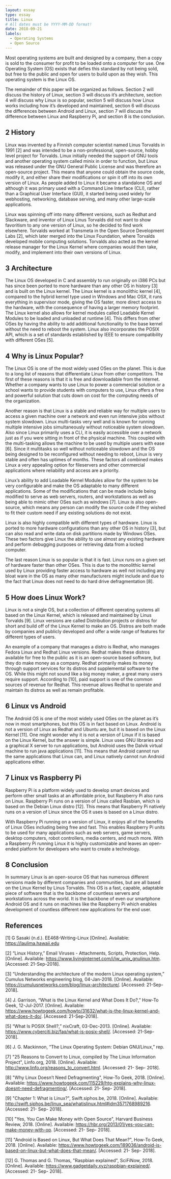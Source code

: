 ```yaml
---
layout: essay
type: essay
title: Linux
# All dates must be YYYY-MM-DD format!
date: 2018-09-21
labels:
  - Operating Systems
  - Open Source
---
```


Most operating systems are built and designed by a company, then a copy is sold to the consumer for profit to be loaded onto a computer for use. One Operating System (OS) exists that defies this standard by not being sold, but free to the public and open for users to build upon as they wish. This operating system is the Linux OS.
  
The remainder of this paper will be organized as follows. Section 2 will discuss the history of Linux, section 3 will discuss it’s architecture, section 4 will discuss why Linux is so popular, section 5 will discuss how Linux works including how it’s developed and maintained, section 6 will discuss the differences between Android and Linux, section 7 will discuss the difference between Linux and Raspberry Pi, and section 8 is the conclusion.
 
## 2	History

  Linux was invented by a Finnish computer scientist named Linus Torvalds in 1991 [2] and was intended to be a non-professional, open-source, hobby level project for Torvalds. Linux initially needed the support of GNU tools and another operating system called minix in order to function, but Linux was released under the GNU General Public License and was therefore an open-source project. This means that anyone could obtain the source code, modify it, and either share their modifications or spin it off into its own version of Linux. As people added to Linux it became a standalone OS and although it was primary used with a Command Line Interface (CLI), rather than a Graphical User Interface (GUI), it started being used widely for webhosting, networking, database serving, and many other large-scale applications. 
  
  Linux was spinning off into many different versions, such as Redhat and Slackware, and inventor of Linux Linus Torvalds did not want to show favoritism to any one version of Linux, so he decided to find work elsewhere. Torvalds worked at Transmeta in the Open Source Development Labs [2], which later merged into the Linux Foundation, where Torvalds developed mobile computing solutions. Torvalds also acted as the kernel release manager for the Linux Kernel where companies would then take, modify, and implement into their own versions of Linux.
  
## 3	Architecture

  The Linux OS developed in C and assembly to run originally on i386 PCs but has since been ported to more hardware than any other OS in history [3] and is built on the Linux kernel. The Linux kernel is a monolithic kernel [4], compared to the hybrid kernel type used in Windows and Mac OSX, it runs everything in supervisor mode, giving the OS faster, more direct access to the hardware, with the consequence of having a larger memory footprint. The Linux kernel also allows for kernel modules called Loadable Kernel Modules to be loaded and unloaded at runtime [4]. This differs from other OSes by having the ability to add additional functionality to the base kernel without the need to reboot the system. Linux also incorporates the POSIX API, which is a set of standards established by IEEE to ensure compatibility with different OSes [5]. 
  
## 4 	Why is Linux Popular?

  The Linux OS is one of the most widely used OSes on the planet. This is due to a long list of reasons that differentiate Linux from other competitors. The first of these reasons is that it is free and downloadable from the internet. Whether a company wants to use Linux to power a commercial solution or a school wants to provide students with computers to use, Linux offers a free and powerful solution that cuts down on cost for the computing needs of the organization. 
  
  Another reason is that Linux is a stable and reliable way for multiple users to access a given machine over a network and even run intensive jobs without system slowdown. Linux multi-tasks very well and is known for running multiple intensive jobs simultaneously without noticeable system slowdown. Also since Linux primarily uses a CLI, it is easily accessible over a network just as if you were sitting in front of the physical machine. This coupled with the multi-tasking allows the machine to be used by multiple users with ease [6]. Since it multitasks so well without noticeable slowdown and the OS being designed to be reconfigured without needing to reboot, Linux is very stable and often has uptimes of months. These factors all combined makes Linux a very appealing option for fileservers and other commercial applications where reliability and access are a priority.
  
  Linux’s ability to add Loadable Kernel Modules allow for the system to be very configurable and make the OS adaptable to many different applications. Some of the modifications that can be made include being modified to serve as web servers, routers, and workstations as well as being able to mimic other OSes such as windows [7]. Linux is also open-source, which means any person can modify the source code if they wished to fit their custom need if any existing solutions do not exist.
  
  Linux is also highly compatible with different types of hardware. Linux is ported to more hardware configurations than any other OS in history [3], but can also read and write data on disk partitions made by Windows OSes. These two factors give Linux the ability to use almost any existing hardware and perform debugging purposes or retrieving data from a locked computer.
  
  The last reason Linux is so popular is that it is fast. Linux runs on a given set of hardware faster than other OSes. This is due to the monolithic kernel used by Linux providing faster access to hardware as well not including any bloat ware in the OS as many other manufacturers might include and due to the fact that Linux does not need to do hard drive defragmentation [8].

## 5	How does Linux Work?

  Linux is not a single OS, but a collection of different operating systems all based on the Linux Kernel, which is released and maintained by Linus Torvalds [9]. Linux versions are called Distribution projects or distros for short and build off of the Linux Kernel to make an OS. Distros are both made by companies and publicly developed and offer a wide range of features for different types of users.
	
  An example of a company that manages a distro is Redhat, who manages Fedora Linux and Redhat Linux versions. Redhat makes these distros available for free to the public as it is an open-source based software, but they do make money as a company. Redhat primarily makes its money through support services for its distros and supplemental software to the OS. While this might not sound like a big money maker, a great many users require support. According to [10], paid support is one of the common sources of revenue for Redhat. This revenue allows Redhat to operate and maintain its distros as well as remain profitable.
  
## 6	Linux vs Android

  The Android OS is one of the most widely used OSes on the planet as it’s now in most smartphones, but this OS is in fact based on Linux. Android is not a version of Linux as Redhat and Ubuntu are, but it is based on the Linux Kernel [11]. One might wonder why it is not a version of Linux if it is based on the Linux Kernel, but the answer is simple. Linux uses GNU libraries and a graphical X server to run applications, but Android uses the Dalvik virtual machine to run java applications [11]. This means that Android cannot run the same applications that Linux can, and Linux natively cannot run Android applications either.
  
## 7	Linux vs Raspberry Pi

  Raspberry Pi is a platform widely used to develop smart devices and perform other small tasks at an affordable price, but Raspberry Pi also runs on Linux. Raspberry Pi runs on a version of Linux called Rasbian, which is based on the Debian Linux distro [12]. This means that Raspberry Pi natively runs on a version of Linux since the OS it uses is based on a Linux distro. 
	
  With Raspberry Pi running on a version of Linux, it enjoys all of the benefits of Linux OSes including being free and fast. This enables Raspberry Pi units to be used for many applications such as web servers, game servers, desktop computers, robot controllers, media centers, and much more. With a Raspberry Pi running Linux it is highly customizable and leaves an open-ended platform for developers who want to create a technology.
  
## 8	Conclusion

  In summary Linux is an open-source OS that has numerous different versions made by different companies and communities, but are all based on the Linux Kernel by Linus Torvalds. This OS is a fast, capable, adaptable piece of software that is the backbone of countless servers and workstations across the world. It is the backbone of even our smartphone Android OS and it runs on machines like the Raspberry Pi which enables development of countless different new applications for the end user.
  
## References
 
[1] G Sasaki (n.d.). EE468-Writing-Linux [Online]. Available: https://laulima.hawaii.edu

[2] “Linux History,” Email Viruses - Attachments, Scripts, Protection, Help. [Online]. Available: https://www.livinginternet.com/i/iw_unix_gnulinux.htm. [Accessed: 21-Sep-2018].

[3] “Understanding the architecture of the modern Linux operating system,” Cumulus Networks engineering blog, 04-Jan-2018. [Online]. Available: https://cumulusnetworks.com/blog/linux-architecture/. [Accessed: 21-Sep-2018].

[4] J. Garrison, “What is the Linux Kernel and What Does It Do?,” How-To Geek, 12-Jul-2017. [Online]. Available: https://www.howtogeek.com/howto/31632/what-is-the-linux-kernel-and-what-does-it-do/. [Accessed: 21-Sep-2018].

[5] “What Is POSIX Shell?,” nixCraft, 03-Dec-2013. [Online]. Available: https://www.cyberciti.biz/faq/what-is-posix-shell/. [Accessed: 21-Sep-2018].

[6] J. G. Mackinnon, “The Linux Operating System: Debian GNU/Linux,” rep.

[7] "25 Reasons to Convert to Linux, compiled by The Linux Information Project", Linfo.org, 2018. [Online]. Available: http://www.linfo.org/reasons_to_convert.html. [Accessed: 21- Sep- 2018].

[8] "Why Linux Doesn’t Need Defragmenting", How-To Geek, 2018. [Online]. Available: https://www.howtogeek.com/115229/htg-explains-why-linux-doesnt-need-defragmenting/. [Accessed: 21- Sep- 2018].

[9] "Chapter 1: What is Linux?", Swift.siphos.be, 2018. [Online]. Available: http://swift.siphos.be/linux_sea/whatislinux.html#idm3571768989216. [Accessed: 21- Sep- 2018].

[10] "Yes, You Can Make Money with Open Source", Harvard Business Review, 2018. [Online]. Available: https://hbr.org/2013/01/yes-you-can-make-money-with-op. [Accessed: 21- Sep- 2018].

[11] "Android is Based on Linux, But What Does That Mean?", How-To Geek, 2018. [Online]. Available: https://www.howtogeek.com/189036/android-is-based-on-linux-but-what-does-that-mean/. [Accessed: 21- Sep- 2018].

[12] G. Thomas and G. Thomas, "Raspbian explained", SciFiNow, 2018. [Online]. Available: https://www.gadgetdaily.xyz/raspbian-explained/. [Accessed: 21- Sep- 2018].

